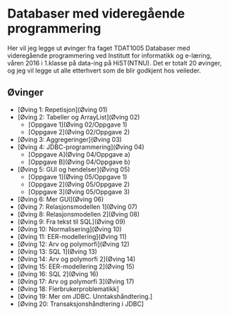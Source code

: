# Databaser med videregående programmering
Her vil jeg legge ut øvinger fra faget TDAT1005 Databaser med videregående programmering ved Institutt for informatikk og e-læring, våren 2016 i 1.klasse på data-ing på HiST(NTNU).
Det er totalt 20 øvinger, og jeg vil legge ut alle etterhvert som de blir godkjent hos veileder.

## Øvinger
- [Øving 1: Repetisjon](Øving 01)
- [Øving 2: Tabeller og ArrayList](Øving 02)
  - [Oppgave 1](Øving 02/Oppgave 1)
  - [Oppgave 2](Øving 02/Oppgave 2)
- [Øving 3: Aggregeringer](Øving 03)
- [Øving 4: JDBC-programmering](Øving 04)
  - [Oppgave A](Øving 04/Oppgave a)
  - [Oppgave B](Øving 04/Oppgave b)
- [Øving 5: GUI og hendelser](Øving 05)
  - [Oppgave 1](Øving 05/Oppgave 1)
  - [Oppgave 2](Øving 05/Oppgave 2)
  - [Oppgave 3](Øving 05/Oppgave 3)
- [Øving 6: Mer GUI](Øving 06)
- [Øving 7: Relasjonsmodellen 1](Øving 07)
- [Øving 8: Relasjonsmodellen 2](Øving 08)
- [Øving 9: Fra tekst til SQL](Øving 09)
- [Øving 10: Normalisering](Øving 10)
- [Øving 11: EER-modellering](Øving 11)
- [Øving 12: Arv og polymorfi](Øving 12)
- [Øving 13: SQL 1](Øving 13)
- [Øving 14: Arv og polymorfi 2](Øving 14)
- [Øving 15: EER-modellering 2](Øving 15)
- [Øving 16: SQL 2](Øving 16)
- [Øving 17: Arv og polymorfi 3](Øving 17)
- [Øving 18: Flerbrukerproblematikk]
- [Øving 19: Mer om JDBC. Unntakshåndtering.]
- [Øving 20: Transaksjonshåndtering i JDBC]
